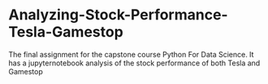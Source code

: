 # Analyzing-Stock-Performance-Tesla-Gamestop
The final assignment for the capstone course Python For Data Science. It has a jupyternotebook analysis of the stock performance of both Tesla and Gamestop
